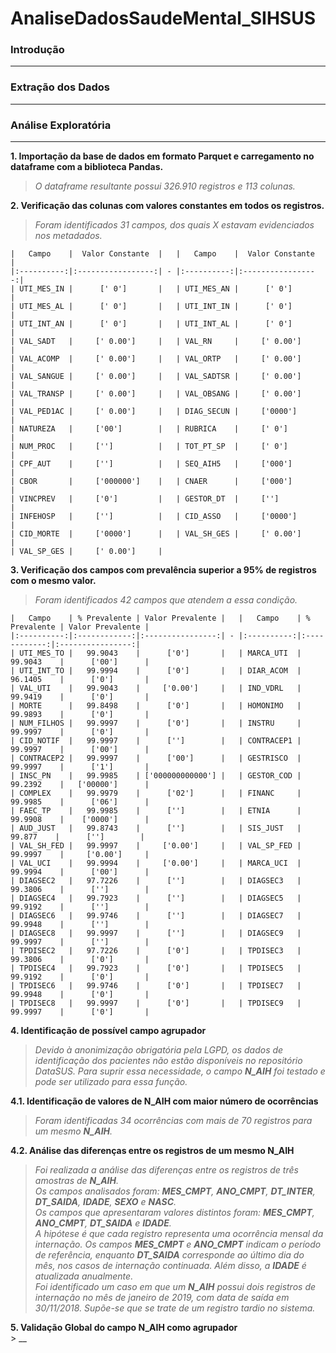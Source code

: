 # AnaliseDadosSaudeMental_SIHSUS

### Introdução
---

### Extração dos Dados
---

### Análise Exploratória
---
**1. Importação da base de dados em formato Parquet e carregamento no dataframe com a biblioteca Pandas.**
   > _O dataframe resultante possui 326.910 registros e 113 colunas._

**2. Verificação das colunas com valores constantes em todos os registros.**
   > _Foram identificados 31 campos, dos quais X estavam evidenciados nos metadados._

    |   Campo    |  Valor Constante  |   |   Campo    |  Valor Constante  |
    |:----------:|:-----------------:| - |:----------:|:-----------------:|
    | UTI_MES_IN |      [' 0']       |   | UTI_MES_AN |      [' 0']       |
    | UTI_MES_AL |      [' 0']       |   | UTI_INT_IN |      [' 0']       |
    | UTI_INT_AN |      [' 0']       |   | UTI_INT_AL |      [' 0']       |
    | VAL_SADT   |     [' 0.00']     |   | VAL_RN     |     [' 0.00']     |
    | VAL_ACOMP  |     [' 0.00']     |   | VAL_ORTP   |     [' 0.00']     |
    | VAL_SANGUE |     [' 0.00']     |   | VAL_SADTSR |     [' 0.00']     |
    | VAL_TRANSP |     [' 0.00']     |   | VAL_OBSANG |     [' 0.00']     |
    | VAL_PED1AC |     [' 0.00']     |   | DIAG_SECUN |     ['0000']      |
    | NATUREZA   |     ['00']        |   | RUBRICA    |     [' 0']        |
    | NUM_PROC   |     ['']          |   | TOT_PT_SP  |     [' 0']        |
    | CPF_AUT    |     ['']          |   | SEQ_AIH5   |     ['000']       |
    | CBOR       |     ['000000']    |   | CNAER      |     ['000']       |
    | VINCPREV   |     ['0']         |   | GESTOR_DT  |     ['']          |
    | INFEHOSP   |     ['']          |   | CID_ASSO   |     ['0000']      |
    | CID_MORTE  |     ['0000']      |   | VAL_SH_GES |     [' 0.00']     |
    | VAL_SP_GES |     [' 0.00']     |

**3. Verificação dos campos com prevalência superior a 95% de registros com o mesmo valor.**
   > _Foram identificados 42 campos que atendem a essa condição._

    |   Campo    | % Prevalente | Valor Prevalente |   |   Campo    | % Prevalente | Valor Prevalente |
    |:----------:|:------------:|:----------------:| - |:----------:|:------------:|:----------------:|
    | UTI_MES_TO |   99.9043    |      ['0']       |   | MARCA_UTI  |   99.9043    |      ['00']      |
    | UTI_INT_TO |   99.9994    |      ['0']       |   | DIAR_ACOM  |   96.1405    |      ['0']       |
    | VAL_UTI    |   99.9043    |     ['0.00']     |   | IND_VDRL   |   99.9419    |      ['0']       |
    | MORTE      |   99.8498    |      ['0']       |   | HOMONIMO   |   99.9893    |      ['0']       |
    | NUM_FILHOS |   99.9997    |      ['0']       |   | INSTRU     |   99.9997    |      ['0']       |
    | CID_NOTIF  |   99.9997    |      ['']        |   | CONTRACEP1 |   99.9997    |      ['00']      |
    | CONTRACEP2 |   99.9997    |      ['00']      |   | GESTRISCO  |   99.9997    |      ['1']       |
    | INSC_PN    |   99.9985    | ['000000000000'] |   | GESTOR_COD |   99.2392    |   ['00000']      |
    | COMPLEX    |   99.9979    |      ['02']      |   | FINANC     |   99.9985    |      ['06']      |
    | FAEC_TP    |   99.9985    |      ['']        |   | ETNIA      |   99.9908    |    ['0000']      |
    | AUD_JUST   |   99.8743    |      ['']        |   | SIS_JUST   |    99.877    |      ['']        |
    | VAL_SH_FED |   99.9997    |     ['0.00']     |   | VAL_SP_FED |   99.9997    |     ['0.00']     |
    | VAL_UCI    |   99.9994    |     ['0.00']     |   | MARCA_UCI  |   99.9994    |      ['00']      |
    | DIAGSEC2   |   97.7226    |      ['']        |   | DIAGSEC3   |   99.3806    |      ['']        |
    | DIAGSEC4   |   99.7923    |      ['']        |   | DIAGSEC5   |   99.9192    |      ['']        |
    | DIAGSEC6   |   99.9746    |      ['']        |   | DIAGSEC7   |   99.9948    |      ['']        |
    | DIAGSEC8   |   99.9997    |      ['']        |   | DIAGSEC9   |   99.9997    |      ['']        |
    | TPDISEC2   |   97.7226    |      ['0']       |   | TPDISEC3   |   99.3806    |      ['0']       |
    | TPDISEC4   |   99.7923    |      ['0']       |   | TPDISEC5   |   99.9192    |      ['0']       |
    | TPDISEC6   |   99.9746    |      ['0']       |   | TPDISEC7   |   99.9948    |      ['0']       |
    | TPDISEC8   |   99.9997    |      ['0']       |   | TPDISEC9   |   99.9997    |      ['0']       |

**4. Identificação de possível campo agrupador**  
   > _Devido à anonimização obrigatória pela LGPD, os dados de identificação dos pacientes não estão disponíveis no repositório DataSUS._
   > _Para suprir essa necessidade, o campo **N_AIH** foi testado e pode ser utilizado para essa função._  

**4.1. Identificação de valores de **N_AIH** com maior número de ocorrências**
   > _Foram identificadas 34 ocorrências com mais de 70 registros para um mesmo **N_AIH**._  

**4.2. Análise das diferenças entre os registros de um mesmo **N_AIH****
   > _Foi realizada a análise das diferenças entre os registros de três amostras de **N_AIH**._  
   > _Os campos analisados foram: **MES_CMPT**, **ANO_CMPT**, **DT_INTER**, **DT_SAIDA**, **IDADE**, **SEXO** e **NASC**._  
   > _Os campos que apresentaram valores distintos foram: **MES_CMPT**, **ANO_CMPT**, **DT_SAIDA** e **IDADE**._  
   > _A hipótese é que cada registro representa uma ocorrência mensal da internação. Os campos **MES_CMPT** e **ANO_CMPT** indicam o período de referência, enquanto **DT_SAIDA** corresponde ao último dia do mês, nos casos de internação continuada. Além disso, a **IDADE** é atualizada anualmente._  
   > _Foi identificado um caso em que um **N_AIH** possui dois registros de internação no mês de janeiro de 2019, com data de saída em 30/11/2018. Supõe-se que se trate de um registro tardio no sistema._  

**5. Validação Global do campo N_AIH como agrupador**  
    > __ 